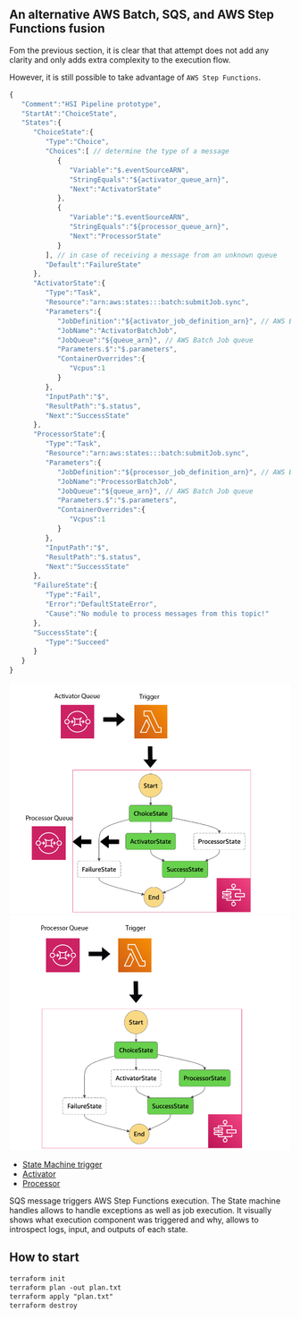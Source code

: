 ## An alternative AWS Batch, SQS, and AWS Step Functions fusion

Fom the previous section, it is clear that that attempt does not add any clarity and only adds extra complexity to the execution flow.

However, it is still possible to take advantage of `AWS Step Functions`.

```javascript
{
   "Comment":"HSI Pipeline prototype",
   "StartAt":"ChoiceState",
   "States":{
      "ChoiceState":{
         "Type":"Choice",
         "Choices":[ // determine the type of a message
            {
               "Variable":"$.eventSourceARN",
               "StringEquals":"${activator_queue_arn}",
               "Next":"ActivatorState"
            },
            {
               "Variable":"$.eventSourceARN",
               "StringEquals":"${processor_queue_arn}",
               "Next":"ProcessorState"
            }
         ], // in case of receiving a message from an unknown queue
         "Default":"FailureState"
      },
      "ActivatorState":{
         "Type":"Task",
         "Resource":"arn:aws:states:::batch:submitJob.sync",
         "Parameters":{
            "JobDefinition":"${activator_job_definition_arn}", // AWS Batch Job definition
            "JobName":"ActivatorBatchJob",
            "JobQueue":"${queue_arn}", // AWS Batch Job queue
            "Parameters.$":"$.parameters",
            "ContainerOverrides":{
               "Vcpus":1
            }
         },
         "InputPath":"$",
         "ResultPath":"$.status",
         "Next":"SuccessState"
      },
      "ProcessorState":{
         "Type":"Task",
         "Resource":"arn:aws:states:::batch:submitJob.sync",
         "Parameters":{
            "JobDefinition":"${processor_job_definition_arn}", // AWS Batch Job definition
            "JobName":"ProcessorBatchJob",
            "JobQueue":"${queue_arn}", // AWS Batch Job queue
            "Parameters.$":"$.parameters",
            "ContainerOverrides":{
               "Vcpus":1
            }
         },
         "InputPath":"$",
         "ResultPath":"$.status",
         "Next":"SuccessState"
      },
      "FailureState":{
         "Type":"Fail",
         "Error":"DefaultStateError",
         "Cause":"No module to process messages from this topic!"
      },
      "SuccessState":{
         "Type":"Succeed"
      }
   }
}
```

![sfn-sqs-activator](../img/sfn-sqs-activator.png)
![sfn-sqs-processor](../img/sfn-sqs-processor.png)

* [State Machine trigger](lambdas/sfn_trigger.py)
* [Activator](batch/activator.py)
* [Processor](batch/processor.py)

SQS message triggers AWS Step Functions execution. The State machine handles allows to handle exceptions as well as job execution. It visually shows what execution component was triggered and why, allows to introspect logs, input, and outputs of each state.

## How to start

```
terraform init
terraform plan -out plan.txt
terraform apply "plan.txt"
terraform destroy
```
